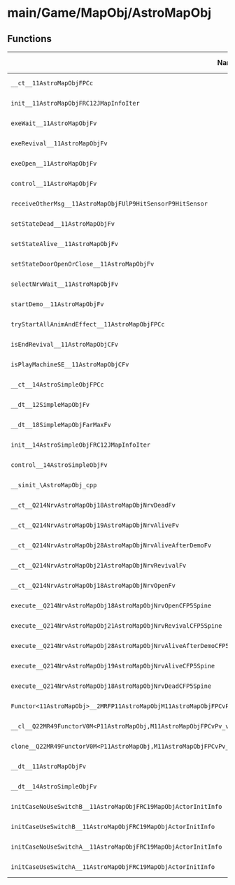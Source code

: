 # main/Game/MapObj/AstroMapObj

## Functions

| Name | Address | Match % |
|------|---------|---------|
| `__ct__11AstroMapObjFPCc` | `0x801AEFF4` | :x: (0.0%) |
| `init__11AstroMapObjFRC12JMapInfoIter` | `0x801AF050` | :x: (0.0%) |
| `exeWait__11AstroMapObjFv` | `0x801AF37C` | :x: (0.0%) |
| `exeRevival__11AstroMapObjFv` | `0x801AF490` | :x: (0.0%) |
| `exeOpen__11AstroMapObjFv` | `0x801AF614` | :x: (0.0%) |
| `control__11AstroMapObjFv` | `0x801AF6B8` | :x: (0.0%) |
| `receiveOtherMsg__11AstroMapObjFUlP9HitSensorP9HitSensor` | `0x801AF750` | :x: (0.0%) |
| `setStateDead__11AstroMapObjFv` | `0x801AF758` | :x: (0.0%) |
| `setStateAlive__11AstroMapObjFv` | `0x801AF7C8` | :x: (0.0%) |
| `setStateDoorOpenOrClose__11AstroMapObjFv` | `0x801AF83C` | :x: (0.0%) |
| `selectNrvWait__11AstroMapObjFv` | `0x801AF940` | :x: (0.0%) |
| `startDemo__11AstroMapObjFv` | `0x801AF998` | :x: (0.0%) |
| `tryStartAllAnimAndEffect__11AstroMapObjFPCc` | `0x801AFA14` | :x: (0.0%) |
| `isEndRevival__11AstroMapObjCFv` | `0x801AFAAC` | :x: (0.0%) |
| `isPlayMachineSE__11AstroMapObjCFv` | `0x801AFB14` | :x: (0.0%) |
| `__ct__14AstroSimpleObjFPCc` | `0x801AFB90` | :x: (0.0%) |
| `__dt__12SimpleMapObjFv` | `0x801AFBD8` | :x: (0.0%) |
| `__dt__18SimpleMapObjFarMaxFv` | `0x801AFC30` | :x: (0.0%) |
| `init__14AstroSimpleObjFRC12JMapInfoIter` | `0x801AFC8C` | :x: (0.0%) |
| `control__14AstroSimpleObjFv` | `0x801AFCE4` | :x: (0.0%) |
| `__sinit_\AstroMapObj_cpp` | `0x801AFD34` | :x: (0.0%) |
| `__ct__Q214NrvAstroMapObj18AstroMapObjNrvDeadFv` | `0x801AFD78` | :x: (0.0%) |
| `__ct__Q214NrvAstroMapObj19AstroMapObjNrvAliveFv` | `0x801AFD88` | :x: (0.0%) |
| `__ct__Q214NrvAstroMapObj28AstroMapObjNrvAliveAfterDemoFv` | `0x801AFD98` | :x: (0.0%) |
| `__ct__Q214NrvAstroMapObj21AstroMapObjNrvRevivalFv` | `0x801AFDA8` | :x: (0.0%) |
| `__ct__Q214NrvAstroMapObj18AstroMapObjNrvOpenFv` | `0x801AFDB8` | :x: (0.0%) |
| `execute__Q214NrvAstroMapObj18AstroMapObjNrvOpenCFP5Spine` | `0x801AFDC8` | :x: (0.0%) |
| `execute__Q214NrvAstroMapObj21AstroMapObjNrvRevivalCFP5Spine` | `0x801AFDD0` | :x: (0.0%) |
| `execute__Q214NrvAstroMapObj28AstroMapObjNrvAliveAfterDemoCFP5Spine` | `0x801AFDD8` | :x: (0.0%) |
| `execute__Q214NrvAstroMapObj19AstroMapObjNrvAliveCFP5Spine` | `0x801AFDE0` | :x: (0.0%) |
| `execute__Q214NrvAstroMapObj18AstroMapObjNrvDeadCFP5Spine` | `0x801AFDE8` | :x: (0.0%) |
| `Functor<11AstroMapObj>__2MRFP11AstroMapObjM11AstroMapObjFPCvPv_v_Q22MR49FunctorV0M<P11AstroMapObj,M11AstroMapObjFPCvPv_v>` | `0x801AFDF0` | :x: (0.0%) |
| `__cl__Q22MR49FunctorV0M<P11AstroMapObj,M11AstroMapObjFPCvPv_v>CFv` | `0x801AFE30` | :x: (0.0%) |
| `clone__Q22MR49FunctorV0M<P11AstroMapObj,M11AstroMapObjFPCvPv_v>CFP7JKRHeap` | `0x801AFE60` | :x: (0.0%) |
| `__dt__11AstroMapObjFv` | `0x801AFEC8` | :x: (0.0%) |
| `__dt__14AstroSimpleObjFv` | `0x801AFF20` | :x: (0.0%) |
| `initCaseNoUseSwitchB__11AstroMapObjFRC19MapObjActorInitInfo` | `0x801AFF78` | :x: (0.0%) |
| `initCaseUseSwitchB__11AstroMapObjFRC19MapObjActorInitInfo` | `0x801AFF7C` | :x: (0.0%) |
| `initCaseNoUseSwitchA__11AstroMapObjFRC19MapObjActorInitInfo` | `0x801AFF80` | :x: (0.0%) |
| `initCaseUseSwitchA__11AstroMapObjFRC19MapObjActorInitInfo` | `0x801AFF84` | :x: (0.0%) |